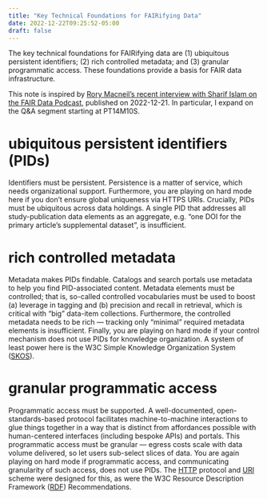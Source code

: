 ```yaml
---
title: "Key Technical Foundations for FAIRifying Data"
date: 2022-12-22T09:25:52-05:00
draft: false
---
```


The key technical foundations for FAIRifying data are (1) ubiquitous persistent identifiers; (2) rich controlled metadata; and (3) granular programmatic access. These foundations provide a basis for FAIR data infrastructure.

This note is inspired by [Rory Macneil’s recent interview with Sharif Islam on the FAIR Data Podcast](https://anchor.fm/fairdatapodcast/episodes/Sharif-Islam-e1siagt), published on 2022-12-21. In particular, I expand on the Q&A segment starting at PT14M10S.

# ubiquitous persistent identifiers (PIDs)

Identifiers must be persistent. Persistence is a matter of service, which needs organizational support. Furthermore, you are playing on hard mode here if you don’t ensure global uniqueness via HTTPS URIs. Crucially, PIDs must be ubiquitous across data holdings. A single PID that addresses all study-publication data elements as an aggregate, e.g. “one DOI for the primary article’s supplemental dataset”, is insufficient.

# rich controlled metadata

Metadata makes PIDs findable. Catalogs and search portals use metadata to help you find PID-associated content. Metadata elements must be controlled; that is, so-called controlled vocabularies must be used to boost (a) leverage in tagging and (b) precision and recall in retrieval, which is critical with “big” data-item collections. Furthermore, the controlled metadata needs  to be rich — tracking only “minimal” required metadata elements is insufficient. Finally, you are playing on hard mode if your control mechanism does not use PIDs for knowledge organization. A system of least power here is the W3C Simple Knowledge Organization System ([SKOS](https://www.w3.org/TR/skos-primer/)).

# granular programmatic access

Programmatic access must be supported. A well-documented, open-standards-based protocol
facilitates machine-to-machine interactions to glue things together
in a way that is distinct from affordances possible with human-centered interfaces (including bespoke APIs) and portals. This programmatic access must be granular — egress costs scale with data volume delivered, so let users sub-select slices of data. You are again playing on hard mode if programmatic access, and communicating granularity of such access, does not use PIDs. The [HTTP](https://www.rfc-editor.org/rfc/rfc9110.html) protocol and [URI](https://www.rfc-editor.org/rfc/rfc3986.html) scheme were designed for this, as were the W3C Resource Description Framework ([RDF](https://www.w3.org/TR/rdf11-primer/)) Recommendations.
